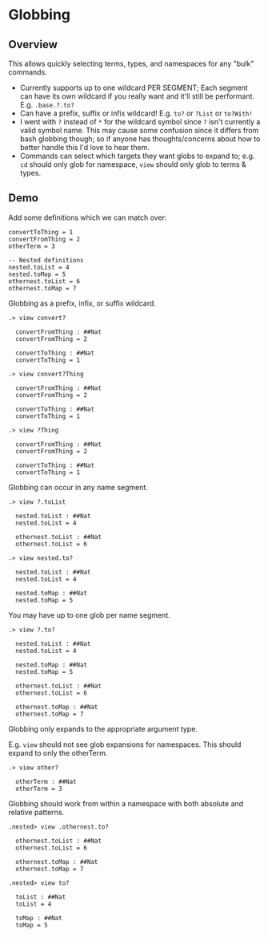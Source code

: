 # Globbing 

## Overview

This allows quickly selecting terms, types, and namespaces for any "bulk" commands.

* Currently supports up to one wildcard PER SEGMENT; Each segment can have its own wildcard if you really want and it'll still be performant. E.g. `.base.?.to?`
* Can have a prefix, suffix or infix wildcard! E.g. `to?` or `?List` or `to?With!`
* I went with `?` instead of `*` for the wildcard symbol since `?` isn't currently a valid symbol name. This may cause some confusion since it differs from bash globbing though; so if anyone has thoughts/concerns about how to better handle this I'd love to hear them.
* Commands can select which targets they want globs to expand to; e.g. `cd` should only glob for namespace, `view` should only glob to terms & types.

## Demo

Add some definitions which we can match over:
```unison
convertToThing = 1
convertFromThing = 2
otherTerm = 3

-- Nested definitions
nested.toList = 4
nested.toMap = 5
othernest.toList = 6
othernest.toMap = 7
```

Globbing as a prefix, infix, or suffix wildcard.

```ucm
.> view convert?

  convertFromThing : ##Nat
  convertFromThing = 2
  
  convertToThing : ##Nat
  convertToThing = 1

.> view convert?Thing

  convertFromThing : ##Nat
  convertFromThing = 2
  
  convertToThing : ##Nat
  convertToThing = 1

.> view ?Thing

  convertFromThing : ##Nat
  convertFromThing = 2
  
  convertToThing : ##Nat
  convertToThing = 1

```
Globbing can occur in any name segment.

```ucm
.> view ?.toList

  nested.toList : ##Nat
  nested.toList = 4
  
  othernest.toList : ##Nat
  othernest.toList = 6

.> view nested.to?

  nested.toList : ##Nat
  nested.toList = 4
  
  nested.toMap : ##Nat
  nested.toMap = 5

```
You may have up to one glob per name segment.

```ucm
.> view ?.to?

  nested.toList : ##Nat
  nested.toList = 4
  
  nested.toMap : ##Nat
  nested.toMap = 5
  
  othernest.toList : ##Nat
  othernest.toList = 6
  
  othernest.toMap : ##Nat
  othernest.toMap = 7

```
Globbing only expands to the appropriate argument type.

E.g. `view` should not see glob expansions for namespaces.
This should expand to only the otherTerm.

```ucm
.> view other?

  otherTerm : ##Nat
  otherTerm = 3

```
Globbing should work from within a namespace with both absolute and relative patterns.

```ucm
.nested> view .othernest.to?

  othernest.toList : ##Nat
  othernest.toList = 6
  
  othernest.toMap : ##Nat
  othernest.toMap = 7

.nested> view to?

  toList : ##Nat
  toList = 4
  
  toMap : ##Nat
  toMap = 5

```
